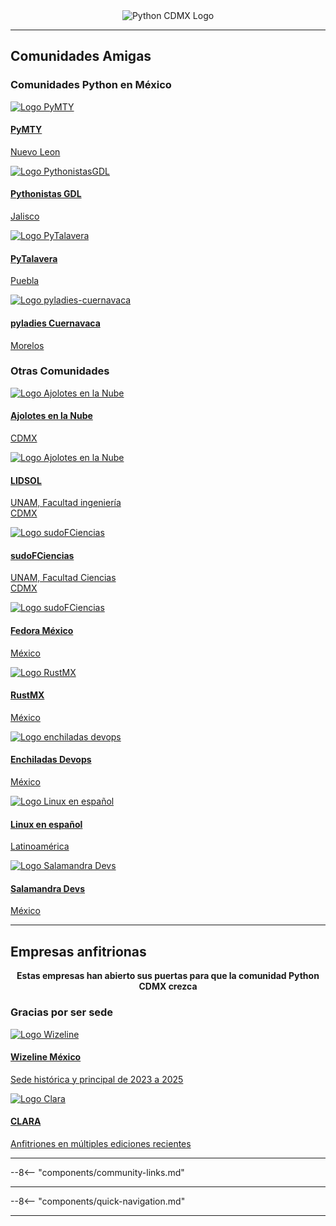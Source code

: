 <div align="center">
  <img src="/images/logo.png" alt="Python CDMX Logo">
</div>

---

## <i class="fas fa-users"></i> Comunidades Amigas

### <i class="fas fa-star"></i> Comunidades Python en México

<div class="communities-grid">

<!-- PyMTY-->
<a href="https://social.org.mx/@pymty" target="_blank" rel="noopener noreferrer">
  <div class="community-card">
    <img src="/images/comunidades/pymty.png" alt="Logo PyMTY">
    <h4><i class="fab fa-python"></i>PyMTY</h4>
    <p>Nuevo Leon</p>
  </div>
</a>

<!-- Pythonistas GDL -->
<a href="https://pythonistas-gdl.org/" target="_blank" rel="noopener noreferrer">
  <div class="community-card">
    <img src="/images/comunidades/pythonistas-GDL.jpg" alt="Logo PythonistasGDL">
    <h4><i class="fab fa-python"></i>Pythonistas GDL</h4>
    <p>Jalisco</p>
  </div>
</a>

<!-- PyTalavera -->
<a href="https://www.facebook.com/profile.php?id=61559788469426" target="_blank" rel="noopener noreferrer">
  <div class="community-card">
    <img src="/images/comunidades/pyTalavera.jpg" alt="Logo PyTalavera">
    <h4><i class="fab fa-python"></i>PyTalavera</h4>
    <p>Puebla</p>
  </div>
</a>

<!-- Pyladies Cuernavaca -->
<a href="https://pyladies-cuernavaca.quarto.pub/web/" target="_blank" rel="noopener noreferrer">
  <div class="community-card">
    <img src="/images/comunidades/pyladies-cuernavaca.png" alt="Logo pyladies-cuernavaca">
    <h4><i class="fab fa-python"></i>pyladies Cuernavaca</h4>
    <p>Morelos</p>
  </div>
</a>

</div>

### <i class="fas fa-code"></i> Otras Comunidades

<div class="communities-grid">

<!-- Ajolotes en la nube -->
<a href="https://www.meetup.com/es/ajolotesenlanube/" target="_blank" rel="noopener noreferrer">
  <div class="community-card">
    <img src="/images/comunidades/ajolotes-nube.png" alt="Logo Ajolotes en la Nube">
    <h4><i class="fab fa-aws"></i> Ajolotes en la Nube</h4>
    <p>CDMX</p>
  </div>
</a>

<!-- LIDSOL -->
<a href="https://www.meetup.com/es/ajolotesenlanube/" target="_blank" rel="noopener noreferrer">
  <div class="community-card">
    <img src="/images/comunidades/lidsol.png" alt="Logo Ajolotes en la Nube">
    <h4><i class="fas fa-code"></i> LIDSOL</h4>
    <p>UNAM, Facultad ingeniería<br>CDMX</p>
  </div>
</a>

<!-- sudofCiencias -->
<a href="https://linktr.ee/sudo_fciencias" target="_blank" rel="noopener noreferrer">
  <div class="community-card">
    <img src="/images/comunidades/sudofciencias.jpeg" alt="Logo sudoFCiencias">
    <h4><i class="fas fa-code"></i> sudoFCiencias</h4>
    <p>UNAM, Facultad Ciencias<br>CDMX</p>
  </div>
</a>

<!-- Fedora México-->
<a href="https://fedoramx.fedorapeople.org/" target="_blank" rel="noopener noreferrer">
  <div class="community-card">
    <img src="/images/comunidades/fedoramexico.png" alt="Logo sudoFCiencias">
    <h4><i class="fab fa-linux"></i> Fedora México</h4>
    <p>México</p>
  </div>

</a>

<!-- RustMX-->
<a href="https://rustmx.github.io/" target="_blank" rel="noopener noreferrer">
  <div class="community-card">
    <img src="/images/comunidades/rustmx.png" alt="Logo RustMX">
    <h4><i class="fab fa-rust"></i> RustMX</h4>
    <p>México</p>
  </div>
</a>
<!-- Enchiladas Devops-->
<a href="https://enchiladasdevops.com/" target="_blank" rel="noopener noreferrer">
  <div class="community-card">
    <img src="/images/comunidades/enchiladas-devops.png" alt="Logo enchiladas devops">
    <h4><i class="fas fa-server"></i> Enchiladas Devops</h4>
    <p>México</p>
  </div>
</a>

<!-- Linux en español -->
<a href="https://t.me/linuxito" target="_blank" rel="noopener noreferrer">
  <div class="community-card">
    <img src="/images/comunidades/LinuxEnEspanol.jpg" alt="Logo Linux en español">
    <h4><i class="fab fa-linux"></i> Linux en español</h4>
    <p>Latinoamérica</p>
  </div>
</a>

<!-- Salamandra DEVS-->
<a href="https://t.me/salamandradevs" target="_blank" rel="noopener noreferrer">
  <div class="community-card">
    <img src="/images/comunidades/salamandra-devs.jpg" alt="Logo Salamandra Devs">
    <h4><i class="fas fa-code"></i> Salamandra Devs</h4>
    <p>México</p>
  </div>
</a>
</div>

---

## <i class="fas fa-building"></i> Empresas anfitrionas

<div align="center">
  <b>Estas empresas han abierto sus puertas para que la comunidad Python CDMX crezca</b>
</div>

### <i class="fas fa-star"></i> Gracias por ser sede

<div class="communities-grid">

<!-- Wizeline Mexico -->
<a href="https://www.wizeline.com/" target="_blank" rel="noopener noreferrer">
  <div class="community-card">
    <img src="/images/comunidades/wizeline.png" alt="Logo Wizeline">
    <h4><i class="fas fa-building"></i> Wizeline México</h4>
    <p>Sede histórica y principal de 2023 a 2025</p>
  </div>
</a>

<!-- Clara -->
<a href="https://www.clara.com/" target="_blank" rel="noopener noreferrer">
  <div class="community-card">
    <img src="/images/comunidades/clara.png" alt="Logo Clara">
    <h4><i class="fas fa-building"></i> CLARA</h4>
    <p>Anfitriones en múltiples ediciones recientes</p>
  </div>
</a>

</div>

---

--8<-- "components/community-links.md"

---

--8<-- "components/quick-navigation.md"

---
